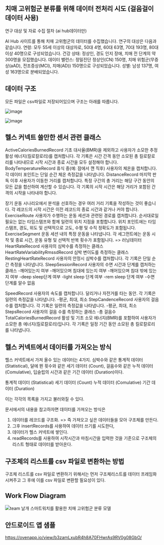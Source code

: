 ## 치매 고위험군 분류를 위해 데이터 전처리 시도 (걸음걸이 데이터 사용)




연구 대상 및 자료 수집 절차 (ai hub데이터만) 

AI Hub 사이트를 통해 치매 고위험군의 데이터를 수집했습니다. 연구의 대상은 다음과 같습니다.
연령: 모두 55세 이상의 대상자로, 50대 4명, 60대 63명, 70대 193명, 80대 이상 40명으로 구성되었습니다.
건강 상태: 정상인, 경도 인지 장애, 치매 전 단계의 약 300명을 모집했습니다.
데이터 밸런스: 정밀진단 정상인(CN) 150명, 치매 위험군(무증상(aAD), 전조증상(MCI), 치매(AD)) 150명으로 구성되었습니다.
성별: 남성 137명, 여성 163명으로 분배되었습니다. 




## 데이터 구조




모든 파일은 csv파일로 저장되어있으며 구조는 아래를 따릅니다.

![image](https://github.com/mok010/dementia_classification/assets/76732607/15159c74-4ac1-4d73-aba3-063ad1b9f0a9)


![image](https://github.com/mok010/dementia_classification/assets/76732607/008d5d76-1afe-4072-9239-029c9b6358b9)


## 헬스 커넥트 쓸만한 센서 관련 클래스 



ActiveCaloriesBurnedRecord
기초 대사율(BMR)을 제외하고 사용자가 소모한 추정 활성 에너지(킬로칼로리)를 캡처합니다. 각 기록은 시간 간격 동안 소모된 총 킬로칼로리를 나타내므로 시작 시간과 종료 시간을 모두 설정해야 합니다.
BodyTemperatureRecord
휴식 중(예: 잠에서 깬 직후) 사용자의 체온을 캡처합니다. 각 데이터 포인트는 단일 순간 체온 측정값을 나타냅니다.
DistanceRecord
마지막 판독 이후 사용자가 이동한 거리를 캡처합니다. 특정 구간의 총 거리는 해당 구간 동안의 모든 값을 합산하여 계산할 수 있습니다. 각 기록의 시작 시간은 해당 거리가 포함된 간격의 시작을 나타내야 합니다.

장기 운동 시나리오에서 분석을 선호하는 경우 여러 거리 기록을 작성하는 것이 좋습니다. 각 레코드의 시작 시간은 이전 레코드의 종료 시간과 같거나 커야 합니다.
ExerciseRoute
사용자가 수행하는 운동 세션과 관련된 경로를 캡처합니다.
순서대로일 필요는 없는 타임스탬프와 함께 일련의 위치 지점을 포함합니다.
위치 포인트에는 타임스탬프, 경도, 위도 및 선택적으로 고도, 수평 및 수직 정확도가 포함됩니다.
ExerciseSegment
운동 세션 내의 특정 운동을 나타냅니다.
각 세그먼트에는 운동 시작 및 종료 시간, 운동 유형 및 선택적 반복 횟수가 포함됩니다. => 러닝데이터
HeartRateRecord
사용자의 심박수를 측정하는 클래스
HeartRateVariabilityRmssdRecord
심박 변이도를 측정하는 클래스
RestingHeartRateRecord
사용자의 안정시 심박수를 캡처합니다. 각 기록은 단일 순간 측정을 나타냅니다.
SleepSessionRecord
사용자의 수면 시간과 단계를 캡처하는 클래스
-깨어있는지 여부
-깨어있으며 침대에 있는지 여부
-깨어있으며 침대 밖에 있는지 여부
-deep sleep단계 여부
-light sleep 단계 여부
-rem sleep 단계 여부
-수면 단계를 알수 없음

SpeedRecord
사용자의 속도를 캡처합니다. 달리거나 자전거를 타는 동안. 각 기록은 일련의 측정값을 나타냅니다.
-평균, 최대, 최소
StepCandenceRecord
사용자의 걸음 수를 캡처합니다. 각 기록은 일련의 측정값을 나타냅니다.
-평균, 최대, 최소
StepsRecord
사용자의 걸음 수를 측정하는 클래스
-총 걸음수
TotalCaloriesBurnedRecord
활성 및 기초 소모 에너지(BMR)를 포함하여 사용자가 소모한 총 에너지(킬로칼로리)입니다. 각 기록은 일정 기간 동안 소모된 총 킬로칼로리를 나타냅니다.


## 헬스 커넥트에서 데이터를 가져오는 방식


헬스 커넥트에서 가져 올수 있는 데이터는 4가지. 
심박수와 같은 통계적 데이터 (Statistical), 달에 뛴 횟수와 같은 세기 데이터 (Count), 걸음수와 같은 누적 데이터 (Comulative), 딥슬립의 시간과 같은 기간 데이터 (Duration)이다.

통계적 데이터 (Statistical)
세기 데이터 (Count)
누적 데이터 (Comulative)
기간 데이터 (Duration)

이는 각각의 목록을 가지고 불러와질 수 있다.

문서에서의 내용을 참고하자면 데이터를 가져오는 방식은

1. 데이터를 레코드를 구조화. => 즉 가져오고 싶은 데이터들을 모아 구조체를 만든다.
2. 그후 insertRecords를 사용하여 데이터 쓰기를 시도한다,
3. 데이터가 헬스 커넥트에 쌓인다.
4. readRecords를 사용하여 시작시간과 마침시간을 입력한 것을 기준으로 구조체의 리스트 형태로 데이터를 받아온다.

## 구조체의 리스트를 csv 파일로 변환하는 방법

구조체 리스트를 csv 파일로 변환하기 위해서는 먼저 구조체리스트를 데이터 프레임화 시켜주고 그 후에 이를 csv 파일로 변환할 필요성이 있다. 

## Work Flow Diagram 

![team  날개 스마트워치를 활용한 치매 고위험군 분류 모델](https://github.com/mok010/dementia_classification/assets/76732607/b71835d3-a520-409c-9528-b841b6201e20)

## 안드로이드 앱 샘플

https://ovenapp.io/view/b3zamLxubR4h8A70FHwrAs9RV0g08GbO/


